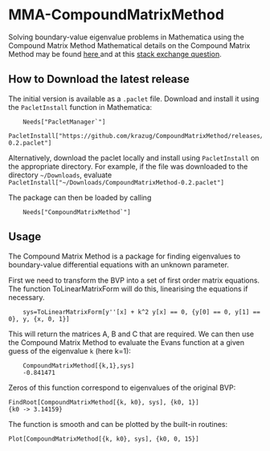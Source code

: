 # MMA-CompoundMatrixMethod
Solving boundary-value eigenvalue problems in Mathematica using the Compound Matrix Method
Mathematical details on the Compound Matrix Method may be found <a href=http://www.maths.gla.ac.uk/~xl/FYB-background.pdf>here </a> and at this <a href=https://mathematica.stackexchange.com/questions/155079/finding-eigenvalues-for-a-boundary-value-problem>stack exchange question</a>. 


## How to Download the latest release
 The initial version is available as a  `.paclet` file. Download and install it using the `PacletInstall` function in Mathematica:  
 
        Needs["PacletManager`"]
        PacletInstall["https://github.com/krazug/CompoundMatrixMethod/releases/download/v0.2/CompoundMatrixMethod-0.2.paclet"]
        
 Alternatively, download the paclet locally and install using `PacletInstall` on the appropriate directory. For example, if the file was downloaded to the directory `~/Downloads`, evaluate  `PacletInstall["~/Downloads/CompoundMatrixMethod-0.2.paclet"]`

The package can then be loaded by calling 

        Needs["CompoundMatrixMethod`"]

## Usage

The Compound Matrix Method is a package for finding eigenvalues to boundary-value differential equations with an unknown parameter.

First we need to transform the BVP into a set of first order matrix equations. The function ToLinearMatrixForm will do this, linearising the equations if necessary. 

        sys=ToLinearMatrixForm[y''[x] + k^2 y[x] == 0, {y[0] == 0, y[1] == 0}, y, {x, 0, 1}]

This will return the matrices A, B and C that are required. We can then use the Compound Matrix Method to evaluate the Evans function at a given guess of the eigenvalue `k` (here k=1):

        CompoundMatrixMethod[{k,1},sys]
        -0.841471
    
Zeros of this function correspond to eigenvalues of the original BVP: 

    FindRoot[CompoundMatrixMethod[{k, k0}, sys], {k0, 1}]
    {k0 -> 3.14159}
    
The function is smooth and can be plotted by the built-in routines:
    
    Plot[CompoundMatrixMethod[{k, k0}, sys], {k0, 0, 15}]
   
